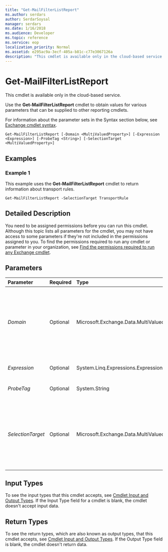 ```yaml
---
title: "Get-MailFilterListReport"
ms.author: serdars
author: SerdarSoysal
manager: serdars
ms.date: 1/16/2018
ms.audience: Developer
ms.topic: reference
ms.service: eop
localization_priority: Normal
ms.assetid: e295ac9a-3ecf-405a-b81c-c77e3067126a
description: "This cmdlet is available only in the cloud-based service."
---
```


# Get-MailFilterListReport

This cmdlet is available only in the cloud-based service. 
  
Use the **Get-MailFilterListReport** cmdlet to obtain values for various parameters that can be supplied to other reporting cmdlets.
  
For information about the parameter sets in the Syntax section below, see [Exchange cmdlet syntax](https://technet.microsoft.com/library/bb123552.aspx). 
  
```
Get-MailFilterListReport [-Domain <MultiValuedProperty>] [-Expression <Expression>] [-ProbeTag <String>] [-SelectionTarget <MultiValuedProperty>]

```

## Examples
<a name="Examples"> </a>

### Example 1

This example uses the **Get-MailFilterListReport** cmdlet to return information about transport rules.
  
```
Get-MailFilterListReport -SelectionTarget TransportRule
```

## Detailed Description
<a name="DetailedDescription"> </a>

You need to be assigned permissions before you can run this cmdlet. Although this topic lists all parameters for the cmdlet, you may not have access to some parameters if they're not included in the permissions assigned to you. To find the permissions required to run any cmdlet or parameter in your organization, see [Find the permissions required to run any Exchange cmdlet](https://technet.microsoft.com/library/mt432940.aspx).
  
## Parameters
<a name="DetailedDescription"> </a>

|**Parameter**|**Required**|**Type**|**Description**|
|:-----|:-----|:-----|:-----|
| _Domain_ <br/> |Optional  <br/> |Microsoft.Exchange.Data.MultiValuedProperty  <br/> |The  _Domain_ parameter filters the results by an accepted domain in the cloud-based organization. You can specify multiple domain values separated by commas, or the value `All`.  <br/> |
| _Expression_ <br/> |Optional  <br/> |System.Linq.Expressions.Expression  <br/> |This parameter is reserved for internal Microsoft use.  <br/> |
| _ProbeTag_ <br/> |Optional  <br/> |System.String  <br/> |This parameter is reserved for internal Microsoft use.  <br/> |
| _SelectionTarget_ <br/> |Optional  <br/> |Microsoft.Exchange.Data.MultiValuedProperty  <br/> |The  _SelectionTarget_ parameter filters the report information by object type. Valid values for this parameter are: `Actions`,  `DlpPolicy`,  `DlpRule`,  `Domain`,  `EventTypes`,  `FindOnPremConnector`, or  `TransportRule`.  <br/> |
   
## Input Types
<a name="InputTypes"> </a>

To see the input types that this cmdlet accepts, see [Cmdlet Input and Output Types](http://go.microsoft.com/fwlink/p/?linkId=616387). If the Input Type field for a cmdlet is blank, the cmdlet doesn't accept input data. 
  
## Return Types
<a name="ReturnTypes"> </a>

To see the return types, which are also known as output types, that this cmdlet accepts, see [Cmdlet Input and Output Types](http://go.microsoft.com/fwlink/p/?linkId=616387). If the Output Type field is blank, the cmdlet doesn't return data. 
  

